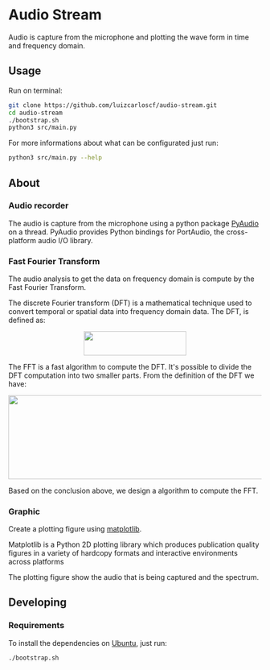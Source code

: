 # Audio Stream
Audio is capture from the microphone and plotting the wave form in time and frequency domain.
## Usage
Run on terminal:
```bash
git clone https://github.com/luizcarloscf/audio-stream.git
cd audio-stream
./bootstrap.sh
python3 src/main.py
```
For more informations about what can be configurated just run:
```bash
python3 src/main.py --help
```

## About

### Audio recorder
The audio is capture from the microphone using a python package [PyAudio](https://pypi.org/project/PyAudio/) on a thread. PyAudio provides Python bindings for PortAudio, the cross-platform audio I/O library. 

### Fast Fourier Transform
The audio analysis to get the data on frequency domain is compute by the Fast Fourier Transform.


The discrete Fourier transform (DFT) is a mathematical technique used to convert temporal or spatial data into frequency domain data. The DFT, is defined as:

<p align="center"><img src="/etc/images/b20654e3152b7d6cbc788a0bafeb6dea.svg?invert_in_darkmode&sanitize=true" align=middle width=203.45375819999998pt height=47.60747145pt/></p>
The FFT is a fast algorithm to compute the DFT. It's possible to divide the DFT computation into two smaller parts. From the definition of the DFT we have:
<p align="center"><img src="/etc/images/1090afb9ddf7d3e7ff1711af98a25e6b.svg?invert_in_darkmode&sanitize=true" align=middle width=585.9109476pt height=166.91377889999998pt/></p>

Based on the conclusion above, we design a algorithm to compute the FFT.

### Graphic

Create a plotting figure using [matplotlib](https://matplotlib.org/).

Matplotlib is a Python 2D plotting library which produces publication quality figures in a variety of hardcopy formats and interactive environments across platforms

The plotting figure show the audio that is being captured and the spectrum.

## Developing

### Requirements

To install the dependencies on [Ubuntu](https://ubuntu.com/), just run:
```bash
./bootstrap.sh
``` 








